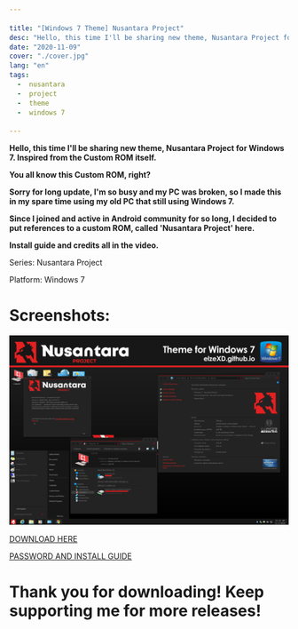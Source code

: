 ```yaml
---

title: "[Windows 7 Theme] Nusantara Project"
desc: "Hello, this time I'll be sharing new theme, Nusantara Project for Windows 7. Inspired from the Custom ROM itself."
date: "2020-11-09"
cover: "./cover.jpg"
lang: "en"
tags:
  -  nusantara
  -  project
  -  theme
  -  windows 7

---
```


**Hello, this time I'll be sharing new theme, Nusantara Project for Windows 7. Inspired from the Custom ROM itself.**

**You all know this Custom ROM, right?**

**Sorry for long update, I'm so busy and my PC was broken, so I made this in my spare time using my old PC that still using Windows 7.**

**Since I joined and active in Android community for so long, I decided to put references to a custom ROM, called 'Nusantara Project' here.**

**Install guide and credits all in the video.**

Series: Nusantara Project

Platform: Windows 7

# Screenshots:

![ss1](./img.jpg)


<a href="https://www.deviantart.com/elzepc/art/Windows-7-Theme-Nusantara-Project-860658056" class="btn"><span class="name">DOWNLOAD HERE</span></a>

<a href="https://youtu.be/4dsoTCOnWXU" class="btn"><span class="name">PASSWORD AND INSTALL GUIDE</span></a>

# Thank you for downloading! Keep supporting me for more releases!
